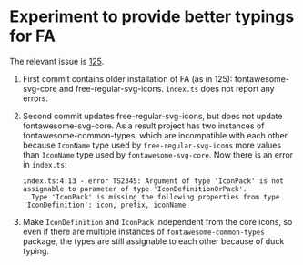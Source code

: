 # Experiment to provide better typings for FA

The relevant issue is [125](https://github.com/FortAwesome/angular-fontawesome/issues/125).

1. First commit contains older installation of FA (as in 125): fontawesome-svg-core and free-regular-svg-icons. `index.ts` does not report any errors.
2. Second commit updates free-regular-svg-icons, but does not update fontawesome-svg-core. As a result project has two instances of fontawesome-common-types, which are incompatible with each other because `IconName` type used by `free-regular-svg-icons` more values than `IconName` type used by `fontawesome-svg-core`. Now there is an error in `index.ts`:

   ```
   index.ts:4:13 - error TS2345: Argument of type 'IconPack' is not assignable to parameter of type 'IconDefinitionOrPack'.
     Type 'IconPack' is missing the following properties from type 'IconDefinition': icon, prefix, iconName
   ```
3. Make `IconDefinition` and `IconPack` independent from the core icons, so even if there are multiple instances of `fontawesome-common-types` package, the types are still assignable to each other because of duck typing.
